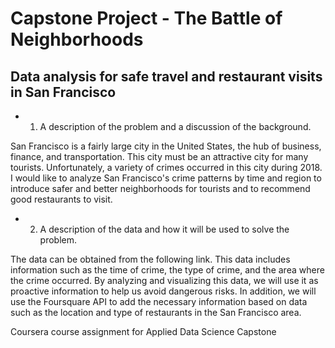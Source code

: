 # Capstone Project - The Battle of Neighborhoods 
## Data analysis for safe travel and restaurant visits in San Francisco


* 1. A description of the problem and a discussion of the background. 


San Francisco is a fairly large city in the United States, the hub of business, finance, and transportation. This city must be an attractive city for many tourists. Unfortunately, a variety of crimes occurred in this city during 2018. I would like to analyze San Francisco's crime patterns by time and region to introduce safer and better neighborhoods for tourists and to recommend good restaurants to visit.



* 2. A description of the data and how it will be used to solve the problem. 


The data can be obtained from the following link. This data includes information such as the time of crime, the type of crime, and the area where the crime occurred. By analyzing and visualizing this data, we will use it as proactive information to help us avoid dangerous risks. In addition, we will use the Foursquare API to add the necessary information based on data such as the location and type of restaurants in the San Francisco area.

Coursera course assignment for Applied Data Science Capstone
